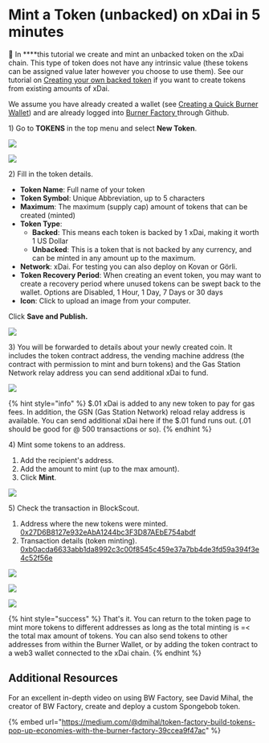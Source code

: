# Mint a Token \(unbacked\) on xDai in 5 minutes

🍬 In ****this tutorial we create and mint an unbacked token on the xDai chain. This type of token does not have any intrinsic value \(these tokens can be assigned value later however you choose to use them\). See our tutorial on [Creating your own backed token](creating-your-own-burner-wallet-token.md) if you want to create tokens from existing amounts of xDai.  

 We assume you have already created a wallet \(see [Creating a Quick Burner Wallet](creating-a-quick-burner-wallet.md)\) and are already logged into [Burner Factory ](www.burnerfactory.com)through Github. 

1\) Go to **TOKENS** in the top menu and select **New Token**.

![](../../../.gitbook/assets/token1.png)

![](../../../.gitbook/assets/bwnt1.png)

2\) Fill in the token details. 

* **Token Name**: Full name of your token
* **Token Symbol**: Unique Abbreviation, up to 5 characters
* **Maximum**: The maximum \(supply cap\) amount of tokens that can be created \(minted\)
* **Token Type**:  
  * **Backed**:  This means each token is backed by 1 xDai, making it worth 1 US Dollar
  * **Unbacked**: This is a token that is not backed by any currency, and can be minted in any amount up to the maximum. 
* **Network**: xDai.  For testing you can also deploy on Kovan or Görli.
* **Token Recovery Period**:  When creating an event token, you may want to create a recovery period where unused tokens can be swept back to the wallet. Options are Disabled, 1 Hour, 1 Day, 7 Days or 30 days
* **Icon**: Click to upload an image from your computer.

Click **Save and Publish.**

![](../../../.gitbook/assets/bw-2.png)

3\) You will be forwarded to details about your newly created coin. It includes the token contract address, the vending machine address \(the contract with permission to mint and burn tokens\) and the Gas Station Network relay address you can send additional xDai to fund.

![](../../../.gitbook/assets/bw-details.png)

{% hint style="info" %}
$.01 xDai is added to any new token to pay for gas fees. In addition, the GSN \(Gas Station Network\) reload relay address is available. You can send additional xDai here if the $.01 fund runs out.  \(.01 should be good for @ 500 transactions or so\).
{% endhint %}

4\) Mint some tokens to an address. 

1. Add the recipient's address.
2. Add the amount to mint \(up to the max amount\).
3. Click **Mint**.

![](../../../.gitbook/assets/bw3.png)

5\) Check the transaction in BlockScout.

1. Address where the new tokens were minted. [0x27D6B8127e932eAbA1244bc3F3D87AEbE754abdf](https://blockscout.com/poa/xdai/address/0x27D6B8127e932eAbA1244bc3F3D87AEbE754abdf)
2. Transaction details \(token minting\). [0xb0acda6633abb1da8992c3c00f8545c459e37a7bb4de3fd59a394f3e4c52f56e](https://blockscout.com/poa/xdai/tx/0xb0acda6633abb1da8992c3c00f8545c459e37a7bb4de3fd59a394f3e4c52f56e)

![](../../../.gitbook/assets/bw4.png)

![](../../../.gitbook/assets/bw-bs1.png)

![](../../../.gitbook/assets/bw-bs2.png)

{% hint style="success" %}
That's it. You can return to the token page to mint more tokens to different addresses as long as the total minting is =&lt; the total max amount of tokens. You can also send tokens to other addresses from within the Burner Wallet, or by adding the token contract to a web3 wallet connected to the xDai chain.
{% endhint %}

## Additional Resources

For an excellent in-depth video on using BW Factory, see David Mihal, the creator of BW Factory, create and deploy a custom Spongebob token.

{% embed url="https://medium.com/@dmihal/token-factory-build-tokens-pop-up-economies-with-the-burner-factory-39ccea9f47ac" %}


